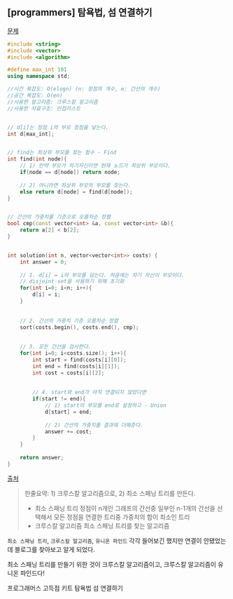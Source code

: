 ## [programmers] 탐욕법, 섬 연결하기

[문제](https://programmers.co.kr/learn/courses/30/lessons/42861#)



```c++
#include <string>
#include <vector>
#include <algorithm>

#define max_int 101
using namespace std;

//시간 복잡도: O(elogn) (n: 정점의 개수, e: 간선의 개수)
//공간 복잡도: O(en)
//사용한 알고리즘: 크루스칼 알고리즘
//사용한 자료구조: 인접리스트


// d[i]는 정점 i의 부모 정점을 넣는다.
int d[max_int];


// find는 최상위 부모를 찾는 함수 - Find
int find(int node){
    // 1) 만약 부모가 자기자신이면 현재 노드가 최상위 부모이다.
    if(node == d[node]) return node;
  
    // 2) 아니라면 최상위 부모의 부모를 찾는다. 
    else return d[node] = find(d[node]);
}


// 간선의 가중치를 기준으로 오름차순 정렬
bool cmp(const vector<int> &a, const vector<int> &b){
    return a[2] < b[2];
}


int solution(int n, vector<vector<int>> costs) {
    int answer = 0;
    
    // 1. d[i] = i의 부모를 담는다. 처음에는 자기 자신이 부모이다.
 	// disjoint-set을 사용하기 위해 초기화
    for(int i=0; i<n; i++){ 
        d[i] = i;
    }
    
  
    // 2. 간선의 가중치 기준 오름차순 정렬
    sort(costs.begin(), costs.end(), cmp);
    
  
    // 3. 모든 간선을 검사한다.
    for(int i=0; i<costs.size(); i++){
        int start = find(costs[i][0]);
        int end = find(costs[i][1]);
        int cost = costs[i][2];
        
      
        // 4. start와 end가 아직 연결되지 않았다면
        if(start != end){
            // 1) start의 부모를 end로 설정하고 - Union
            d[start] = end;
          
            // 2) 간선의 가중치를 결과에 더해준다.
            answer += cost;
        }
    }
    
    return answer;
}
```

[출처]([https://velog.io/@skyepodium/programmers-%EC%84%AC%EC%97%B0%EA%B2%B0%ED%95%98%EA%B8%B0](https://velog.io/@skyepodium/programmers-섬연결하기))

> 한줄요약: 1) 크루스칼 알고리즘으로, 2) 최소 스패닝 트리를 만든다.
>
> - 최소 스패닝 트리
>   정점이 n개인 그래프의 간선중 일부인 n-1개의 간선을 선택해서 모든 정점을 연결한 트리중 가중치의 합이 최소인 트리
> - 크루스칼 알고리즘
>   최소 스패닝 트리를 찾는 알고리즘



`최소 스패닝 트리`, `크루스칼 알고리즘`, `유니온 파인드` 각각 들어보긴 했지만 연결이 안됐었는데 블로그를 찾아보고 알게 되었다. 

최소 스패닝 트리를 만들기 위한 것이 크루스칼 알고리즘이고, 크루스칼 알고리즘이 유니온 파인드다!



프로그래머스 고득점 키트 탐욕법 섬 연결하기

